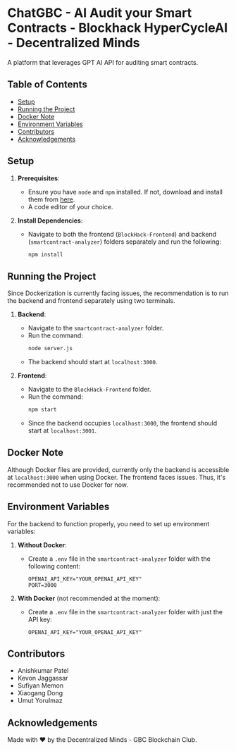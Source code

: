 
# **ChatGBC - AI Audit your Smart Contracts - Blockhack HyperCycleAI - Decentralized Minds**

A platform that leverages GPT AI API for auditing smart contracts.

## **Table of Contents**

- [Setup](#setup)
- [Running the Project](#running-the-project)
- [Docker Note](#docker-note)
- [Environment Variables](#environment-variables)
- [Contributors](#contributors)
- [Acknowledgements](#acknowledgements)

## **Setup**

1. **Prerequisites**:
    - Ensure you have `node` and `npm` installed. If not, download and install them from [here](https://nodejs.org/).
    - A code editor of your choice.

2. **Install Dependencies**:
    - Navigate to both the frontend (`BlockHack-Frontend`) and backend (`smartcontract-analyzer`) folders separately and run the following:
      ```bash
      npm install
      ```

## **Running the Project**

Since Dockerization is currently facing issues, the recommendation is to run the backend and frontend separately using two terminals.

1. **Backend**:
    - Navigate to the `smartcontract-analyzer` folder.
    - Run the command:
      ```bash
      node server.js
      ```
    - The backend should start at `localhost:3000`.

2. **Frontend**:
    - Navigate to the `BlockHack-Frontend` folder.
    - Run the command:
      ```bash
      npm start
      ```
    - Since the backend occupies `localhost:3000`, the frontend should start at `localhost:3001`.

## **Docker Note**

Although Docker files are provided, currently only the backend is accessible at `localhost:3000` when using Docker. The frontend faces issues. Thus, it's recommended not to use Docker for now.

## **Environment Variables**

For the backend to function properly, you need to set up environment variables:

1. **Without Docker**:
    - Create a `.env` file in the `smartcontract-analyzer` folder with the following content:
      ```env
      OPENAI_API_KEY="YOUR_OPENAI_API_KEY"
      PORT=3000
      ```

2. **With Docker** (not recommended at the moment):
    - Create a `.env` file in the `smartcontract-analyzer` folder with just the API key:
      ```env
      OPENAI_API_KEY="YOUR_OPENAI_API_KEY"
      ```

## **Contributors**

- Anishkumar Patel
- Kevon Jaggassar
- Sufiyan Memon
- Xiaogang Dong
- Umut Yorulmaz

## **Acknowledgements**

Made with ❤️ by the Decentralized Minds - GBC Blockchain Club.
